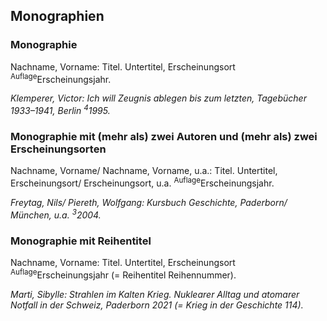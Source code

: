 ## Monographien
### Monographie
Nachname, Vorname: Titel. Untertitel, Erscheinungsort <sup>Auflage</sup>Erscheinungsjahr.

*Klemperer, Victor: Ich will Zeugnis ablegen bis zum letzten, Tagebücher 1933–1941, Berlin <sup>4</sup>1995.*
### Monographie mit (mehr als) zwei Autoren und (mehr als) zwei Erscheinungsorten
Nachname, Vorname/ Nachname, Vorname, u.a.: Titel. Untertitel, Erscheinungsort/ Erscheinungsort, u.a. <sup>Auflage</sup>Erscheinungsjahr.

*Freytag, Nils/ Piereth, Wolfgang: Kursbuch Geschichte, Paderborn/ München, u.a. <sup>3</sup>2004.*
### Monographie mit Reihentitel
Nachname, Vorname: Titel. Untertitel, Erscheinungsort <sup>Auflage</sup>Erscheinungsjahr (= Reihentitel Reihennummer).

*Marti, Sibylle: Strahlen im Kalten Krieg. Nuklearer Alltag und atomarer Notfall in der Schweiz, Paderborn 2021 (= Krieg in der Geschichte 114).*
